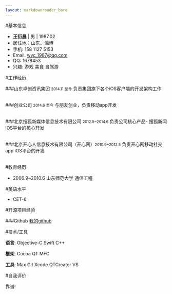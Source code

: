 ```yaml
---
layout: markdownreader_bare
---
```

#基本信息

- **王衍晨** | 男 | 1987.02
- 居住地：山东、淄博
- 手机: 158 1127 5153
- Email: wyc_1987@qq.com
- QQ: 1678453
- 兴趣: 游戏 美食 自驾游


#工作经历

###山东卓创资讯集团 <small>2014.11 至今</small>
负责集团旗下各个iOS客户端的开发架构工作<br><br>

###创业公司 <small>2014.6 至今</small>
与朋友创业，负责移动app开发<br><br>

###北京搜狐新媒体信息技术有限公司 <small>2012.5~2014.6</small>
负责公司核心产品- 搜狐新闻 iOS平台的核心开发<br><br>

###北京开心人信息技术有限公司（开心网）<small>2010.9~2012.5</small>
负责开心网移动社交app iOS平台的开发<br><br>

#教育经历

- 2006.9~2010.6 山东师范大学 通信工程

#英语水平
- CET-6

#开源项目经验

###Github
[我的github][github]

#技术/工具

**语言**: Objective-C Swift C++ 

**框架**: Cocoa QT MFC

**工具**: Max Git Xcode QTCreator VS

#自我评价

靠谱!

[github]: https://github.com/morenjojo